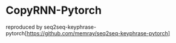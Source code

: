 # CopyRNN-Pytorch
reproduced by seq2seq-keyphrase-pytorch[https://github.com/memray/seq2seq-keyphrase-pytorch]
